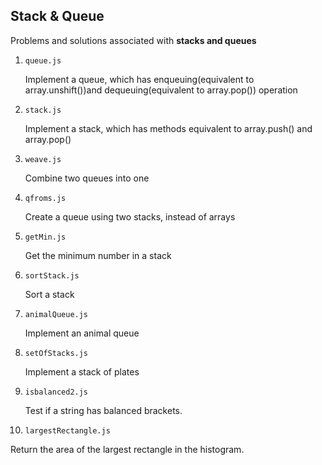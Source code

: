 ## Stack & Queue

Problems and solutions associated with **stacks and queues**

1. `queue.js`

   Implement a queue, which has enqueuing(equivalent to array.unshift())and dequeuing(equivalent to array.pop()) operation

2. `stack.js`

   Implement a stack, which has methods equivalent to array.push() and array.pop()

3. `weave.js`

   Combine two queues into one

4. `qfroms.js`

   Create a queue using two stacks, instead of arrays

5. `getMin.js`

   Get the minimum number in a stack

6. `sortStack.js`

   Sort a stack

7. `animalQueue.js`

   Implement an animal queue

8. `setOfStacks.js`

   Implement a stack of plates

9. `isbalanced2.js`

   Test if a string has balanced brackets.

10. `largestRectangle.js`

Return the area of the largest rectangle in the histogram.
